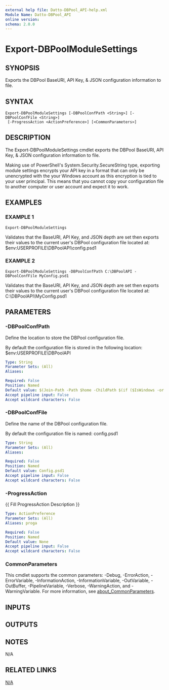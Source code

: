 ```yaml
---
external help file: Datto-DBPool_API-help.xml
Module Name: Datto-DBPool_API
online version:
schema: 2.0.0
---
```


# Export-DBPoolModuleSettings

## SYNOPSIS
Exports the DBPool BaseURI, API Key, & JSON configuration information to file.

## SYNTAX

```
Export-DBPoolModuleSettings [-DBPoolConfPath <String>] [-DBPoolConfFile <String>]
 [-ProgressAction <ActionPreference>] [<CommonParameters>]
```

## DESCRIPTION
The Export-DBPoolModuleSettings cmdlet exports the DBPool BaseURI, API Key, & JSON configuration information to file.

Making use of PowerShell's System.Security.SecureString type, exporting module settings encrypts your API key in a format
that can only be unencrypted with the your Windows account as this encryption is tied to your user principal.
This means that you cannot copy your configuration file to another computer or user account and expect it to work.

## EXAMPLES

### EXAMPLE 1
```
Export-DBPoolModuleSettings
```

Validates that the BaseURI, API Key, and JSON depth are set then exports their values
to the current user's DBPool configuration file located at:
    $env:USERPROFILE\DBPoolAPI\config.psd1

### EXAMPLE 2
```
Export-DBPoolModuleSettings -DBPoolConfPath C:\DBPoolAPI -DBPoolConfFile MyConfig.psd1
```

Validates that the BaseURI, API Key, and JSON depth are set then exports their values
to the current user's DBPool configuration file located at:
    C:\DBPoolAPI\MyConfig.psd1

## PARAMETERS

### -DBPoolConfPath
Define the location to store the DBPool configuration file.

By default the configuration file is stored in the following location:
    $env:USERPROFILE\DBPoolAPI

```yaml
Type: String
Parameter Sets: (All)
Aliases:

Required: False
Position: Named
Default value: $(Join-Path -Path $home -ChildPath $(if ($IsWindows -or $PSEdition -eq 'Desktop'){"DBPoolAPI"}else{".DBPoolAPI"}) )
Accept pipeline input: False
Accept wildcard characters: False
```

### -DBPoolConfFile
Define the name of the DBPool configuration file.

By default the configuration file is named:
    config.psd1

```yaml
Type: String
Parameter Sets: (All)
Aliases:

Required: False
Position: Named
Default value: Config.psd1
Accept pipeline input: False
Accept wildcard characters: False
```

### -ProgressAction
{{ Fill ProgressAction Description }}

```yaml
Type: ActionPreference
Parameter Sets: (All)
Aliases: proga

Required: False
Position: Named
Default value: None
Accept pipeline input: False
Accept wildcard characters: False
```

### CommonParameters
This cmdlet supports the common parameters: -Debug, -ErrorAction, -ErrorVariable, -InformationAction, -InformationVariable, -OutVariable, -OutBuffer, -PipelineVariable, -Verbose, -WarningAction, and -WarningVariable. For more information, see [about_CommonParameters](http://go.microsoft.com/fwlink/?LinkID=113216).

## INPUTS

## OUTPUTS

## NOTES
N/A

## RELATED LINKS

[N/A]()


